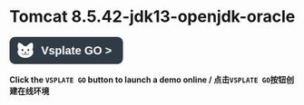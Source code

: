 # Tomcat 8.5.42-jdk13-openjdk-oracle

<a href="https://www.vsplate.com/?docker-compose=https://github.com/vsplate/dcenvs/tomcat/8.5.42-jdk13-openjdk-oracle"><img alt="VSPLATE GO" src="https://raw.githubusercontent.com/vsplate/images/master/vsgo_btn.png" width="200px"></a>

**Click the `VSPLATE GO` button to launch a demo online / 点击`VSPLATE GO`按钮创建在线环境**